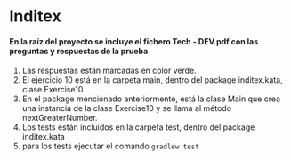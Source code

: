 # Inditex

#### En la raíz del proyecto se incluye el fichero Tech - DEV.pdf con las preguntas y respuestas de la prueba
1. Las respuestas están marcadas en color verde.
2. El ejercicio 10 está en la carpeta main, dentro del package inditex.kata, clase Exercise10
3. En el package mencionado anteriormente, está la clase Main que crea una instancia de la clase Exercise10 y se llama al método nextGreaterNumber.
4. Los tests están incluidos en la carpeta test, dentro del package inditex.kata
5. para los tests ejecutar el comando ``` gradlew test
                                    ```
